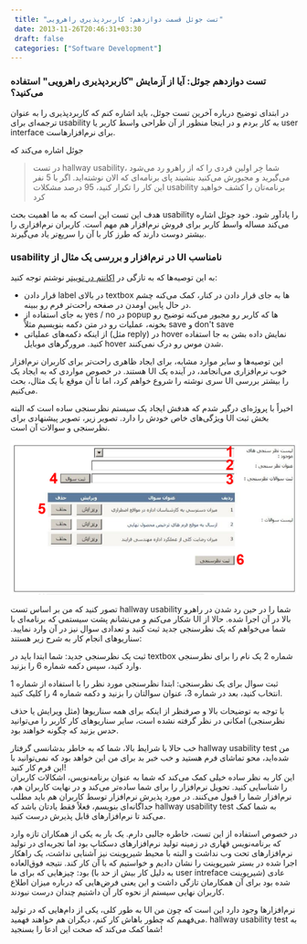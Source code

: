 ```yaml
---
 title: "تست جوئل قسمت دوازدهم: کاربردپذیری راهرویی" 
 date: 2013-11-26T20:46:31+03:30
 draft: false 
 categories: ["Software Development"]
---
```



### تست دوازدهم جوئل: آیا از آزمایش "کاربردپذیری راهرویی" استفاده می‌کنید؟



در ابتدای توضیح درباره آخرین تست جوئل، باید اشاره کنم که کاربردپذیری را به عنوان ترجمه‌ای برای usability به کار بردم و در اینجا منظور از آن طراحی واسط کاربر یا user interface برای نرم‌افزارهاست.



جوئل اشاره می‌کند که 

> در تست hallway usability، شما خِر اولین فردی را که از راهرو رد می‌شود می‌گیرید و مجبورش می‌کنید بنشیند پای برنامه‌ای که الان نوشته‌اید. اگر با 5 نفر این کار را تکرار کنید، 95 درصد مشکلات usability برنامه‌تان را کشف خواهید کرد



هدف این تست این است که به ما اهمیت بحث usability را یادآور شود. خود جوئل اشاره می‌کند مساله واسط کاربر برای فروش نرم‌افزار هم مهم است. کاربران نرم‌افزاری را بیشتر دوست دارند که طرز کار با آن را سریع‌تر یاد می‌گیرند.



### usability در نرم‌افزار و بررسی یک مثال از UI نامناسب



به این توصیه‌ها که به تازگی در [اکانتم در توییتر](https://twitter.com/Hamed) نوشتم توجه کنید:


- قرار دادن label در بالای textbox ها به جای قرار دادن در کنار، کمک می‌کنه چشم در حال پایین اومدن در صفحه راحت‌تر فرم رو ببینه.
- به جای استفاده از yes / no در popup ها که کاربر رو مجبور می‌کنه توضیح رو بخونه، عملیات رو در متن دکمه بنویسیم مثلاً save و don't save
- از اینکه دکمه‌های عملیاتی (مثل reply) در hover نمایش داده بشن به جا استفاده کنید. مرورگرهای موبایل hover شدن موس رو درک نمی‌کنند.


این توصیه‌ها و سایر موارد مشابه، برای ایجاد ظاهری راحت‌تر برای کاربران نرم‌افزار هستند. در خصوص مواردی که به ایجاد یک UI خوب نرم‌افزاری می‌انجامد، در آینده یک سری نوشته را شروع خواهم کرد، اما تا آن موقع با یک مثال، بحث UI را بیشتر بررسی می‌کنیم.



اخیراً با پروژه‌ای درگیر شدم که هدفش ایجاد یک سیستم نظرسنجی ساده است که البته ویژگی‌های خاص خودش را دارد. تصویر زیر، تصویر پیشنهادی برای UI بخش ثبت نظرسنجی و سوالات آن است.

![](/oldimg/badui_sample1.png)

تصور کنید که من بر اساس تست hallway usability شما را در حین رد شدن در راهرو شکار می‌کنم و می‌نشانم پشت سیستمی که برنامه‌ای با UI بالا در آن اجرا شده. حالا از شما می‌خواهم که یک نظرسنجی جدید ثبت کنید و تعدادی سوال نیز در آن وارد نمایید. سناریوهای انجام کار به شرح زیر هستند:



ثبت یک نظرسنجی جدید: شما ابتدا باید در textbox شماره 2 یک نام را برای نظرسنجی وارد کنید،‌ سپس دکمه شماره 6 را بزنید.



ثبت سوال برای یک نظرسنجی: ابتدا نظرسنجی مورد نظر را با استفاده از شماره 1 انتخاب کنید، بعد در شماره 3، عنوان سوالتان را بزنید و دکمه شماره 4 را کلیک کنید.



با توجه به توضیحات بالا و صرفنظر از اینکه برای همه سناریوها (مثل ویرایش یا حذف نظرسنجی) امکانی در نظر گرفته نشده است، سایر سناریوهای کار کاربر را می‌توانید حدس بزنید که چگونه خواهند بود.



خب حالا با شرایط بالا، شما که به خاطر بدشانسی گرفتار hallway usability test‌ من شده‌اید،‌ محو تماشای فرم هستید و خب خبر بد برای من این خواهد بود که نمی‌توانید با این فرم کار کنید!  
 این کار به نظر ساده خیلی کمک می‌کند که شما به عنوان برنامه‌نویس، اشکالات کاربران را شناسایی کنید. تحویل نرم‌افزار را برای شما ساده‌تر می‌کند و در نهایت کاربران هم، نرم‌افزار شما را قبول می‌کنند. در مورد پذیرش نرم‌افزار توسط کاربران هم باید مطلب جداگانه‌ای بنویسم، فعلاً فقط یادتان باشد که hallway usability test به شما کمک می‌کند تا نرم‌افزارهای قابل پذیرش درست کنید.



در خصوص استفاده از این تست، خاطره جالبی دارم. یک بار به یکی از همکاران تازه وارد که برنامه‌نویس قهاری در زمینه تولید نرم‌افزارهای دسکتاپ بود اما تجربه‌ای در تولید نرم‌افزارهای تحت وب نداشت و البته با محیط شیرپوینت نیز آشنایی نداشت، یک راهکار اجرا شده در بستر شیرپوینت را نشان دادیم و خواستیم که با آن کار کند. نتیجه فوق‌العاده بود: چیزهایی که برای ما (به دلیل کار بیش از حد با user intreface شیرپوینت) عادی شده بود برای آن همکارمان تازگی داشت و این یعنی فرض‌هایی که درباره میزان اطلاع کاربران نهایی سیستم از نحوه کار آن داشتیم چندان درست نبودند.



به طور کلی، یکی از دام‌هایی که در تولید UI نرم‌افزارها وجود دارد این است که چون من می‌فهمم که چطور باهاش کار کنم، دیگران هم خواهند فهمید. hallway usability test به شما کمک می‌کند که صحت این ادعا را بسنجید!
